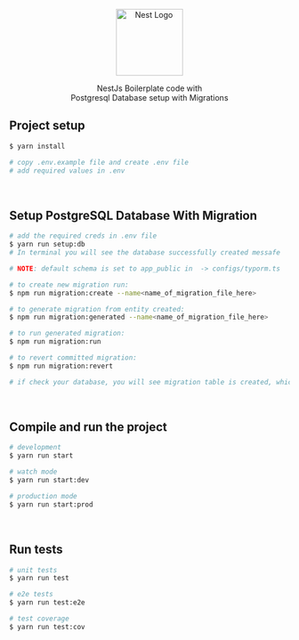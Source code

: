 <p align="center">
  <a href="http://nestjs.com/" target="blank"><img src="https://nestjs.com/img/logo-small.svg" width="120" alt="Nest Logo" /></a>
</p>

[circleci-image]: https://img.shields.io/circleci/build/github/nestjs/nest/master?token=abc123def456
[circleci-url]: https://circleci.com/gh/nestjs/nest

  <p align="center">NestJs Boilerplate code with <br/> Postgresql Database setup with Migrations</p>
   
  <!--[![Backers on Open Collective](https://opencollective.com/nest/backers/badge.svg)](https://opencollective.com/nest#backer)
  [![Sponsors on Open Collective](https://opencollective.com/nest/sponsors/badge.svg)](https://opencollective.com/nest#sponsor)-->

## Project setup

```bash
$ yarn install
```

```bash
# copy .env.example file and create .env file
# add required values in .env
```

<br/>

## Setup PostgreSQL Database With Migration

```bash
# add the required creds in .env file
$ yarn run setup:db
# In terminal you will see the database successfully created messafe

# NOTE: default schema is set to app_public in  -> configs/typorm.ts

# to create new migration run:
$ npm run migration:create --name<name_of_migration_file_here>

# to generate migration from entity created:
$ npm run migration:generated --name<name_of_migration_file_here>

# to run generated migration:
$ npm run migration:run

# to revert committed migration:
$ npm run migration:revert

# if check your database, you will see migration table is created, which contains the migration details
```

<br/>

## Compile and run the project

```bash
# development
$ yarn run start

# watch mode
$ yarn run start:dev

# production mode
$ yarn run start:prod
```

<br/>

## Run tests

```bash
# unit tests
$ yarn run test

# e2e tests
$ yarn run test:e2e

# test coverage
$ yarn run test:cov
```
